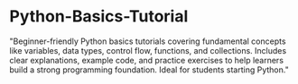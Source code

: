 # Python-Basics-Tutorial
"Beginner-friendly Python basics tutorials covering fundamental concepts like variables, data types, control flow, functions, and collections. Includes clear explanations, example code, and practice exercises to help learners build a strong programming foundation. Ideal for students starting Python."
